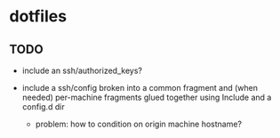 # dotfiles

## TODO
* include an ssh/authorized\_keys?

* include a ssh/config broken into a common fragment and (when needed)
  per-machine fragments glued together using Include and a config.d dir
  * problem: how to condition on origin machine hostname?
